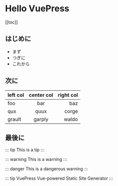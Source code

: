 # Hello VuePress

[[toc]]

## はじめに

- まず
- つぎに
- これから

## 次に

| left col | center col | right col |
| -------- | :--------: | --------: |
| foo      |    bar     |       baz |
| qux      |    quux    |     corge |
| grault   |   garply   |     waldo |

## 最後に

::: tip
This is a tip
:::

::: warning
This is a warning
:::

::: danger
This is a dangerous warning
:::

::: tip VuePress
Vue-powered Static Site Generator
:::